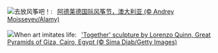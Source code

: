 ![](https://www.bing.com/th?id=OHR.KiteDay_ZH-CN7813901578_UHD.jpg&w=1000)去放风筝吧！:&nbsp;&ensp;[阿德莱德国际风筝节，澳大利亚 (© Andrey Moisseyev/Alamy)](https://www.bing.com/th?id=OHR.KiteDay_ZH-CN7813901578_UHD.jpg)
<br><br/>
![](https://www.bing.com/th?id=OHR.LorenzoQuinn_EN-US6997686421_UHD.jpg&w=1000)When art imitates life:&nbsp;&ensp;['Together' sculpture by Lorenzo Quinn, Great Pyramids of Giza, Cairo, Egypt (© Sima Diab/Getty Images)](https://www.bing.com/th?id=OHR.LorenzoQuinn_EN-US6997686421_UHD.jpg)
<br><br/>
